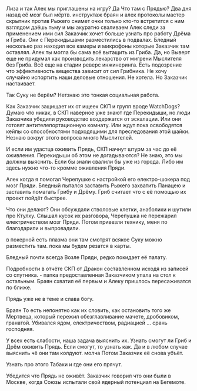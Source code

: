 
Лиза
	и так Алек мы приглашены на игру? Да
	Что там с Прядью?
		Два дня назад её мозг был мёртв.
	инструктаж
		браян и алек
		протоколы мастер скрытник против Рыжего
			снимет очки только кто-то встретится с ним взглядом даёшь тьму и мы акуратно сваливаем
			Алек следи за применением ими сил
		Заказчик хочет больше узнать про работу Дрёма и Гриба. Они с Перекидышами разместились в подвалах.
		Бледный несколько раз находил все камеры и микрофоны которые Заказчик там оставлял.
	Алек
		ты могла бы сама всё вытащить из Гриба.
		Да, но Выверт еще не придумал как производить лекарство от мигрени Мыслителя без Гриба. Всё еще на стадии реверс инжинеринга. Есть подозрение что эффективность вещества зависит от сил Грибника.
		Не хочу случайно испортить наши деловые отношения. Не хотела. Но Заказчик настаивает.

Так Суку не берём? Нетзнаю это тонкая социальная работа.

Как Заказчик защищает их от ищеек СКП и групп вроде WatchDogs?
	Думаю что никак, в СКП наверное уже знают где Перекидыши, но люди Заказчика убедили руководство воздержатся от эскалации. Или они готовят антителепортационную комнату. Или ждут пока освободятся кейпы со способностями подходящими для преследования этой шайки. Незнаю вокруг этого вопроса много Мыслителей.

И если им удастца оживить Прядь, СКП начнут штурм за час до её оживления.
	Перекидыши об этом не догадываются?
	Не знаю, это мы должны выяснить.
	Если бы знали свалили бы уже из города.
	Либо им здесь нужно что-то кромме оживления Пряди.

Алек
		когда я помогал Черепушке с настройкой его електро-шокера под мозг Пряди. Бледный пытался заставить Рыжего захватить Панацею и заставить помагать Грибу и Дрёму. Гриб считает что с её помощью их проект пойдёт быстрее.

Что они делают?
		Они обсуждали стволовые клетки, анаболики и шутили про Ктулху. Слышал кусок их разговора, 
		Черепушка не пережарил електричеством мозг Пряди. Потом привезли технику, меня по благодарили и выпровадили.

в покерной есть плазма они там смотрят всякое Суку можно разместить там.
		пока мы будем резатся в карты.

Бледный почти всегда Возле Пряди, редко покидает её палату.



Подробности в отчёте СКП от Дракон составленном исходя из записей со спутника. - папка предоставленная Заказчиком упала на стол к остальным. Браян схватил её первым и Алеку пришлось пересаживатся по ближе.

Прядь уже не в теме и слава богу.

Браян
	То есть непонятно как их словить, как остановить того же Мертвеца, который пережил обезглавливание мачете, дробовиком, гранатой. Убивался ядом, електричеством, радиацией ... срань господняя.

У всех есть слабости, наша задача выяснить их. Узнать смогут ли Гриб и Дрём оживить Прядь. Если смогут, то узнать как. Да и в любом случае выяснить чё они там колдуют.
	молча Потом Заказчик её снова убъёт.

Узнать про этого Табаки и где они его прячут.

Убедится что Прядь не оживёт.
	Заказчик говорил что они были в Москве, когда Союзы испытали свой ядерный потенциал на Бегемоте.
